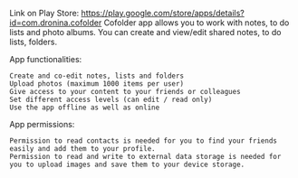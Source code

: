
Link on Play Store: https://play.google.com/store/apps/details?id=com.dronina.cofolder
Cofolder app allows you to work with notes, to do lists and photo albums. You can create and view/edit shared notes, to do lists, folders.

App functionalities:

    Create and co-edit notes, lists and folders
    Upload photos (maximum 1000 items per user)
    Give access to your content to your friends or colleagues
    Set different access levels (can edit / read only)
    Use the app offline as well as online

App permissions:

    Permission to read contacts is needed for you to find your friends easily and add them to your profile.
    Permission to read and write to external data storage is needed for you to upload images and save them to your device storage.

